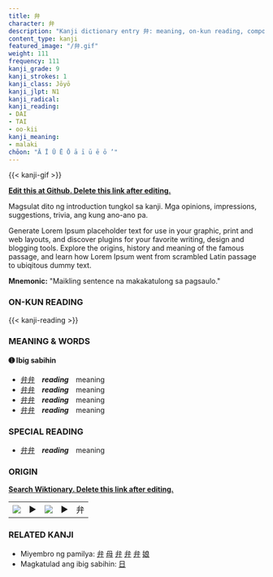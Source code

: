 ```yaml
---
title: 弁
character: 弁
description: "Kanji dictionary entry 弁: meaning, on-kun reading, compounds, origin, related kanji"
content_type: kanji
featured_image: "/弁.gif"
weight: 111
frequency: 111
kanji_grade: 9
kanji_strokes: 1
kanji_class: Jōyō
kanji_jlpt: N1
kanji_radical: 
kanji_reading: 
- DAI
- TAI
- oo-kii
kanji_meaning:
- malaki
chōon: "Ā Ī Ū Ē Ō ā ī ū ē ō ’"
---
```

[//]: # (Don't edit the line below. Kanji animated GIF code is automatically generated.)
{{< kanji-gif >}}

[//]: # (Edit below this line.)

**[Edit this at Github. Delete this link after editing.](https://github.com/tim0g/tim/tree/main/content/kanji/弁/index.md)**

Magsulat dito ng introduction tungkol sa kanji. Mga opinions, impressions, suggestions, trivia, ang kung ano-ano pa.

Generate Lorem Ipsum placeholder text for use in your graphic, print and web layouts, and discover plugins for your favorite writing, design and blogging tools. Explore the origins, history and meaning of the famous passage, and learn how Lorem Ipsum went from scrambled Latin passage to ubiqitous dummy text.
 
**Mnemonic:** "Maikling sentence na makakatulong sa pagsaulo."

### ON-KUN READING

[//]: # (Don't edit the line below. ON-KUN READING code is automatically generated.)
{{< kanji-reading >}}

### MEANING & WORDS

#### ➊ **Ibig sabihin**
  - [弁](../弁)[弁](../弁)　***reading***　meaning
  - [弁](../弁)[弁](../弁)　***reading***　meaning
  - [弁](../弁)[弁](../弁)　***reading***　meaning
  - [弁](../弁)[弁](../弁)　***reading***　meaning

### SPECIAL READING
  - [弁](../弁)[弁](../弁)　***reading***　meaning

### ORIGIN

**[Search Wiktionary. Delete this link after editing.](https://wiktionary.org/wiki/弁)**
<table class="kanji-table"><tr><td>
<img src="60px-弁-bronze.svg.png">
</td><td>▶</td><td>
<img src="60px-弁-oracle.svg.png">
</td><td>▶</td>
<td class="kanji-origin">弁</td>
</tr></table>

### RELATED KANJI
- Miyembro ng pamilya: [弁](../弁) [母](../母) [弁](../弁) [弁](../弁) [弁](../弁) [娘](../娘)
- Magkatulad ang ibig sabihin: [日](../日)
